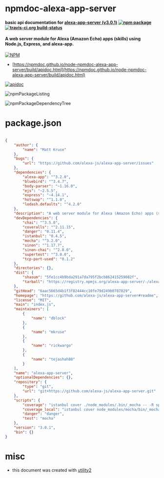 # npmdoc-alexa-app-server

#### basic api documentation for  [alexa-app-server (v3.0.1)](https://github.com/alexa-js/alexa-app-server#readme)  [![npm package](https://img.shields.io/npm/v/npmdoc-alexa-app-server.svg?style=flat-square)](https://www.npmjs.org/package/npmdoc-alexa-app-server) [![travis-ci.org build-status](https://api.travis-ci.org/npmdoc/node-npmdoc-alexa-app-server.svg)](https://travis-ci.org/npmdoc/node-npmdoc-alexa-app-server)

#### A web server module for Alexa (Amazon Echo) apps (skills) using Node.js, Express, and alexa-app.

[![NPM](https://nodei.co/npm/alexa-app-server.png?downloads=true&downloadRank=true&stars=true)](https://www.npmjs.com/package/alexa-app-server)

- [https://npmdoc.github.io/node-npmdoc-alexa-app-server/build/apidoc.html](https://npmdoc.github.io/node-npmdoc-alexa-app-server/build/apidoc.html)

[![apidoc](https://npmdoc.github.io/node-npmdoc-alexa-app-server/build/screenCapture.buildCi.browser.%252Ftmp%252Fbuild%252Fapidoc.html.png)](https://npmdoc.github.io/node-npmdoc-alexa-app-server/build/apidoc.html)

![npmPackageListing](https://npmdoc.github.io/node-npmdoc-alexa-app-server/build/screenCapture.npmPackageListing.svg)

![npmPackageDependencyTree](https://npmdoc.github.io/node-npmdoc-alexa-app-server/build/screenCapture.npmPackageDependencyTree.svg)



# package.json

```json

{
    "author": {
        "name": "Matt Kruse"
    },
    "bugs": {
        "url": "https://github.com/alexa-js/alexa-app-server/issues"
    },
    "dependencies": {
        "alexa-app": "^3.2.0",
        "bluebird": "^3.4.7",
        "body-parser": "~1.16.0",
        "ejs": "~2.5.5",
        "express": "~4.14.1",
        "hotswap": "^1.1.0",
        "lodash.defaults": "^4.2.0"
    },
    "description": "A web server module for Alexa (Amazon Echo) apps (skills) using Node.js, Express, and alexa-app.",
    "devDependencies": {
        "chai": "^3.5.0",
        "coveralls": "^2.11.15",
        "danger": "0.11.4",
        "istanbul": "0.4.5",
        "mocha": "^3.2.0",
        "sinon": "^1.17.7",
        "sinon-chai": "^2.8.0",
        "supertest": "^3.0.0",
        "tcp-port-used": "0.1.2"
    },
    "directories": {},
    "dist": {
        "shasum": "5fe1cc4b9bda291a7da795f2bcb862415259082f",
        "tarball": "https://registry.npmjs.org/alexa-app-server/-/alexa-app-server-3.0.1.tgz"
    },
    "gitHead": "6aac5665d4b1f3f82444cc10fe79d249b0787829",
    "homepage": "https://github.com/alexa-js/alexa-app-server#readme",
    "license": "MIT",
    "main": "index.js",
    "maintainers": [
        {
            "name": "dblock"
        },
        {
            "name": "mkruse"
        },
        {
            "name": "rickwargo"
        },
        {
            "name": "tejashah88"
        }
    ],
    "name": "alexa-app-server",
    "optionalDependencies": {},
    "repository": {
        "type": "git",
        "url": "git+https://github.com/alexa-js/alexa-app-server.git"
    },
    "scripts": {
        "coverage": "istanbul cover ./node_modules/.bin/_mocha -- -R spec",
        "coverage_local": "istanbul cover node_modules/mocha/bin/_mocha",
        "danger": "danger",
        "test": "mocha"
    },
    "version": "3.0.1",
    "bin": {}
}
```



# misc
- this document was created with [utility2](https://github.com/kaizhu256/node-utility2)
